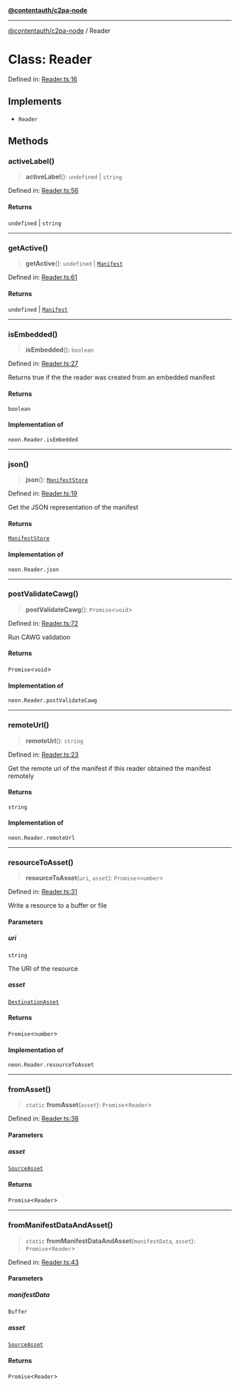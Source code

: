 [**@contentauth/c2pa-node**](../README.md)

***

[@contentauth/c2pa-node](../README.md) / Reader

# Class: Reader

Defined in: [Reader.ts:16](https://github.com/contentauth/c2pa-node-v2/blob/1df68df861d38a8c4eb7c634a613532727ec72d3/js-src/Reader.ts#L16)

## Implements

- `Reader`

## Methods

### activeLabel()

> **activeLabel**(): `undefined` \| `string`

Defined in: [Reader.ts:56](https://github.com/contentauth/c2pa-node-v2/blob/1df68df861d38a8c4eb7c634a613532727ec72d3/js-src/Reader.ts#L56)

#### Returns

`undefined` \| `string`

***

### getActive()

> **getActive**(): `undefined` \| [`Manifest`](../interfaces/Manifest.md)

Defined in: [Reader.ts:61](https://github.com/contentauth/c2pa-node-v2/blob/1df68df861d38a8c4eb7c634a613532727ec72d3/js-src/Reader.ts#L61)

#### Returns

`undefined` \| [`Manifest`](../interfaces/Manifest.md)

***

### isEmbedded()

> **isEmbedded**(): `boolean`

Defined in: [Reader.ts:27](https://github.com/contentauth/c2pa-node-v2/blob/1df68df861d38a8c4eb7c634a613532727ec72d3/js-src/Reader.ts#L27)

Returns true if the the reader was created from an embedded manifest

#### Returns

`boolean`

#### Implementation of

`neon.Reader.isEmbedded`

***

### json()

> **json**(): [`ManifestStore`](../interfaces/ManifestStore.md)

Defined in: [Reader.ts:19](https://github.com/contentauth/c2pa-node-v2/blob/1df68df861d38a8c4eb7c634a613532727ec72d3/js-src/Reader.ts#L19)

Get the JSON representation of the manifest

#### Returns

[`ManifestStore`](../interfaces/ManifestStore.md)

#### Implementation of

`neon.Reader.json`

***

### postValidateCawg()

> **postValidateCawg**(): `Promise`\<`void`\>

Defined in: [Reader.ts:72](https://github.com/contentauth/c2pa-node-v2/blob/1df68df861d38a8c4eb7c634a613532727ec72d3/js-src/Reader.ts#L72)

Run CAWG validation

#### Returns

`Promise`\<`void`\>

#### Implementation of

`neon.Reader.postValidateCawg`

***

### remoteUrl()

> **remoteUrl**(): `string`

Defined in: [Reader.ts:23](https://github.com/contentauth/c2pa-node-v2/blob/1df68df861d38a8c4eb7c634a613532727ec72d3/js-src/Reader.ts#L23)

Get the remote url of the manifest if this reader obtained the manifest remotely

#### Returns

`string`

#### Implementation of

`neon.Reader.remoteUrl`

***

### resourceToAsset()

> **resourceToAsset**(`uri`, `asset`): `Promise`\<`number`\>

Defined in: [Reader.ts:31](https://github.com/contentauth/c2pa-node-v2/blob/1df68df861d38a8c4eb7c634a613532727ec72d3/js-src/Reader.ts#L31)

Write a resource to a buffer or file

#### Parameters

##### uri

`string`

The URI of the resource

##### asset

[`DestinationAsset`](../type-aliases/DestinationAsset.md)

#### Returns

`Promise`\<`number`\>

#### Implementation of

`neon.Reader.resourceToAsset`

***

### fromAsset()

> `static` **fromAsset**(`asset`): `Promise`\<`Reader`\>

Defined in: [Reader.ts:38](https://github.com/contentauth/c2pa-node-v2/blob/1df68df861d38a8c4eb7c634a613532727ec72d3/js-src/Reader.ts#L38)

#### Parameters

##### asset

[`SourceAsset`](../type-aliases/SourceAsset.md)

#### Returns

`Promise`\<`Reader`\>

***

### fromManifestDataAndAsset()

> `static` **fromManifestDataAndAsset**(`manifestData`, `asset`): `Promise`\<`Reader`\>

Defined in: [Reader.ts:43](https://github.com/contentauth/c2pa-node-v2/blob/1df68df861d38a8c4eb7c634a613532727ec72d3/js-src/Reader.ts#L43)

#### Parameters

##### manifestData

`Buffer`

##### asset

[`SourceAsset`](../type-aliases/SourceAsset.md)

#### Returns

`Promise`\<`Reader`\>
